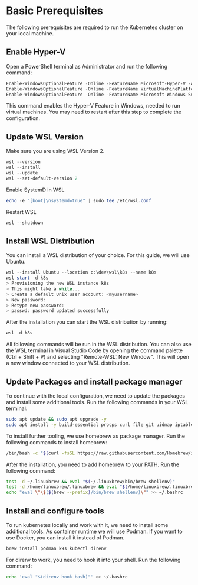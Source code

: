 # Basic Prerequisites

The following prerequisites are required to run the Kubernetes cluster on your local machine.

## Enable Hyper-V

Open a PowerShell terminal as Administrator and run the following command:

```powershell
Enable-WindowsOptionalFeature -Online -FeatureName Microsoft-Hyper-V -All -NoRestart
Enable-WindowsOptionalFeature -Online -FeatureName VirtualMachinePlatform -All -NoRestart
Enable-WindowsOptionalFeature -Online -FeatureName Microsoft-Windows-Subsystem-Linux -All -NoRestart
```

This command enables the Hyper-V Feature in Windows, needed to run virtual machines. You may need to restart after this step to complete the configuration.

## Update WSL Version

Make sure you are using WSL Version 2.

```powershell
wsl --version
wsl --install
wsl --update
wsl --set-default-version 2
```

Enable SystemD in WSL

```powershell
echo -e "[boot]\nsystemd=true" | sudo tee /etc/wsl.conf
```

Restart WSL

```powershell
wsl --shutdown
```

## Install WSL Distribution

You can install a WSL distribution of your choice. For this guide, we will use Ubuntu.

```powershell
wsl --install Ubuntu --location c:\dev\wsl\k8s --name k8s
wsl start -d k8s
> Provisioning the new WSL instance k8s
> This might take a while...
> Create a default Unix user account: <myusername>
> New password:
> Retype new password:
> passwd: password updated successfully
```

After the installation you can start the WSL distribution by running:

```powershell
wsl -d k8s
```

All following commands will be run in the WSL distribution. You can also use the WSL terminal in Visual Studio Code by opening the command palette (Ctrl + Shift + P) and selecting "Remote-WSL: New Window". This will open a new window connected to your WSL distribution.

## Update Packages and install package manager

To continue with the local configuration, we need to update the packages and install some additional tools.
Run the following commands in your WSL terminal:

```bash
sudo apt update && sudo apt upgrade -y
sudo apt install -y build-essential procps curl file git uidmap iptables
```

To install further tooling, we use homebrew as package manager. Run the following commands to install homebrew:

```bash
/bin/bash -c "$(curl -fsSL https://raw.githubusercontent.com/Homebrew/install/HEAD/install.sh)"
```

After the installation, you need to add homebrew to your PATH. Run the following command:

```bash
test -d ~/.linuxbrew && eval "$(~/.linuxbrew/bin/brew shellenv)"
test -d /home/linuxbrew/.linuxbrew && eval "$(/home/linuxbrew/.linuxbrew/bin/brew shellenv)"
echo "eval \"\$($(brew --prefix)/bin/brew shellenv)\"" >> ~/.bashrc
```

## Install and configure tools

To run kubernetes locally and work with it, we need to install some additional tools. As container runtime we will use Podman. If you want to use Docker, you can install it instead of Podman.

```bash
brew install podman k9s kubectl direnv
```

For direnv to work, you need to hook it into your shell. Run the following command:

```bash
echo 'eval "$(direnv hook bash)"' >> ~/.bashrc
```
